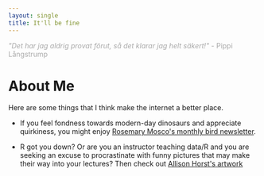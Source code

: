 ```yaml
---
layout: single
title: It'll be fine
---
```



<p style= "color: #A9A9A9"> <em>"Det har jag aldrig provat förut, så det klarar jag helt säkert!"</em> - Pippi Långstrump </p>


# About Me


Here are some things that I think make the internet a better place.

- If you feel fondness towards modern-day dinosaurs and appreciate quirkiness, you might enjoy [Rosemary Mosco's monthly bird newsletter](https://newsletter.rosemarymosco.com/).

- R got you down? Or are you an instructor teaching data/R and you are seeking an excuse to procrastinate with funny pictures that may make their way into your lectures? Then check out [Allison Horst's artwork](https://allisonhorst.com/everything-else)
